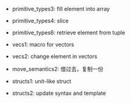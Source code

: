 + primitive_types3: fill element into array
+ primitive_types4: slice
+ primitive_types6: retrieve element from tuple

+ vecs1: macro for vectors
+ vecs2: change element in vectors

+ move_semantics2: 借过去，复制一份

+ structs1: unit-like struct
+ structs2: update syntax and template